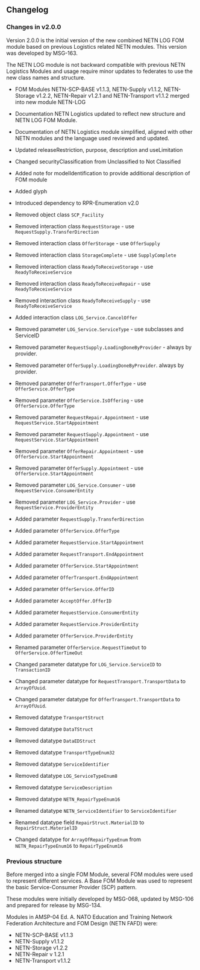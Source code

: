 ## Changelog

### Changes in v2.0.0

Version 2.0.0 is the initial version of the new combined NETN LOG FOM module based on previous Logistics related NETN modules. This version was developed by MSG-163.

The NETN LOG module is not backward compatible with previous NETN Logistics Modules and usage require minor updates to federates to use the new class names and structure.

* FOM Modules NETN-SCP-BASE v1.1.3, NETN-Supply v1.1.2, NETN-Storage v1.2.2, NETN-Repair v1.2.1 and NETN-Transport v1.1.2 merged into new module NETN-LOG
* Documentation NETN Logistics updated to reflect new structure and NETN LOG FOM Module.
* Documentation of NETN Logistics module simplified, aligned with other NETN modules and the language used reviewed and updated.

* Updated releaseRestriction, purpose, description and useLimitation
* Changed securityClassification from Unclassified to Not Classified
* Added note for modelIdentification to provide additional description of FOM module
* Added glyph

* Introduced dependency to RPR-Enumeration v2.0

* Removed object class `SCP_Facility`

* Removed interaction class `RequestStorage` - use `RequestSupply.TransferDirection`
* Removed interaction class `OfferStorage` - use `OfferSupply`
* Removed interaction class `StorageComplete` - use `SupplyComplete`
* Removed interaction class `ReadyToReceiveStorage` - use `ReadyToReceiveService`
* Removed interaction class `ReadyToReceiveRepair` - use `ReadyToReceiveService`
* Removed interaction class `ReadyToReceiveSupply` - use `ReadyToReceiveService`

* Added interaction class `LOG_Service.CancelOffer`

* Removed parameter `LOG_Service.ServiceType` - use subclasses and ServiceID
* Removed parameter `RequestSupply.LoadingDoneByProvider` - always by provider.
* Removed parameter `OfferSupply.LoadingDoneByProvider`. always by provider.
* Removed parameter `OfferTransport.OfferType` - use `OfferService.OfferType`
* Removed parameter `OfferService.IsOffering` - use `OfferService.OfferType`
* Removed parameter `RequestRepair.Appointment` - use `RequestService.StartAppointment`
* Removed parameter `RequestSupply.Appointment` - use `RequestService.StartAppointment`
* Removed parameter `OfferRepair.Appointment` - use `OfferService.StartAppointment`
* Removed parameter `OfferSupply.Appointment` - use `OfferService.StartAppointment`
* Removed parameter `LOG_Service.Consumer` - use `RequestService.ConsumerEntity`
* Removed parameter `LOG_Service.Provider` - use `RequestService.ProviderEntity`

* Added parameter `RequestSupply.TransferDirection`
* Added parameter `OfferService.OfferType`
* Added parameter `RequestService.StartAppointment`
* Added parameter `RequestTransport.EndAppointment`
* Added parameter `OfferService.StartAppointment`
* Added parameter `OfferTransport.EndAppointment`
* Added parameter `OfferService.OfferID`
* Added parameter `AcceptOffer.OfferID`
* Added parameter `RequestService.ConsumerEntity`
* Added parameter `RequestService.ProviderEntity`
* Added parameter `OfferService.ProviderEntity`

* Renamed parameter `OfferService.RequestTimeOut` to `OfferService.OfferTimeOut`

* Changed parameter datatype for `LOG_Service.ServiceID` to `TransactionID`
* Changed parameter datatype for `RequestTransport.TransportData` to `ArrayOfUuid`.
* Changed parameter datatype for `OfferTransport.TransportData` to `ArrayOfUuid`.

* Removed datatype `TransportStruct`
* Removed datatype `DataTStruct`
* Removed datatype `DataEDStruct`
* Removed datatype `TransportTypeEnum32`
* Removed datatype `ServiceIdentifier` 
* Removed datatype `LOG_ServiceTypeEnum8` 
* Removed datatype `ServiceDescription` 
* Removed datatype `NETN_RepairTypeEnum16`

* Renamed datatype `NETN_ServiceIdentifier` to `ServiceIdentifier`
* Renamed datatype field `RepairStruct.MaterialID` to `RepairStruct.MaterielID`

* Changed datatype for `ArrayOfRepairTypeEnum` from `NETN_RepairTypeEnum16` to `RepairTypeEnum16`


### Previous structure

Before merged into a single FOM Module, several FOM modules were used to represent different services. A Base FOM Module was used to represent the basic Service-Consumer Provider (SCP) pattern. 

These modules were initially developed by MSG-068, updated by MSG-106 and prepared for release by MSG-134.

Modules in AMSP-04 Ed. A. NATO Education and Training Network Federation Architecture and FOM Design (NETN FAFD) were:
* NETN-SCP-BASE v1.1.3
* NETN-Supply v1.1.2
* NETN-Storage v1.2.2
* NETN-Repair v 1.2.1
* NETN-Transport v1.1.2

